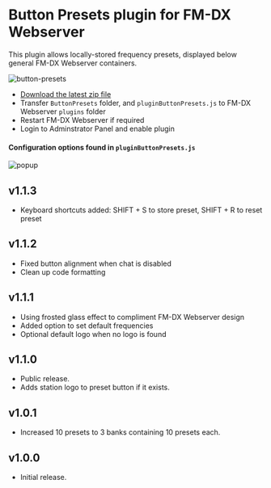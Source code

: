 # Button Presets plugin for FM-DX Webserver

This plugin allows locally-stored frequency presets, displayed below general FM-DX Webserver containers.

![button-presets](https://github.com/user-attachments/assets/999726ed-db94-456a-9f53-2620085ca518)

* [Download the latest zip file](https://github.com/AmateurAudioDude/FM-DX-Webserver-Plugin-Button-Presets/archive/refs/heads/main.zip)
* Transfer `ButtonPresets` folder, and `pluginButtonPresets.js` to FM-DX Webserver `plugins` folder
* Restart FM-DX Webserver if required
* Login to Adminstrator Panel and enable plugin

#### Configuration options found in `pluginButtonPresets.js`

![popup](https://github.com/user-attachments/assets/ad910fdb-ae7d-4b4c-aea4-9e6acfd13b56)

v1.1.3
------
* Keyboard shortcuts added: SHIFT + S to store preset, SHIFT + R to reset preset

v1.1.2
------
* Fixed button alignment when chat is disabled
* Clean up code formatting

v1.1.1
------
* Using frosted glass effect to compliment FM-DX Webserver design
* Added option to set default frequencies
* Optional default logo when no logo is found

v1.1.0
------
* Public release.
* Adds station logo to preset button if it exists.

v1.0.1
------
* Increased 10 presets to 3 banks containing 10 presets each.

v1.0.0
------
* Initial release.
